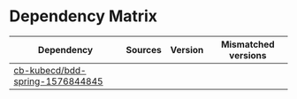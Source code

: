 # Dependency Matrix

Dependency | Sources | Version | Mismatched versions
---------- | ------- | ------- | -------------------
[cb-kubecd/bdd-spring-1576844845](https://github.com/cb-kubecd/bdd-spring-1576844845.git) |  | []() | 
